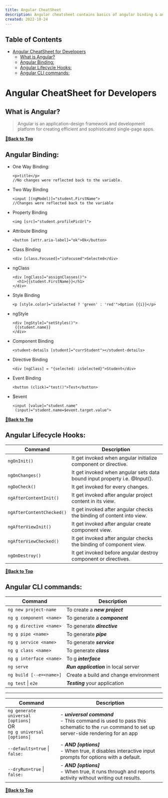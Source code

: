 ```yaml
---
title: Angular CheatSheet
description: Angular cheatsheet contains basics of angular binding & angular CLI.
created: 2022-10-24
---
```


## Table of Contents

- [Angular CheatSheet for Developers](#angular-cheatsheet-for-developers)
	- [What is Angular?](#what-is-angular)
	- [Angular Binding:](#angular-binding)
	- [Angular Lifecycle Hooks:](#angular-lifecycle-hooks)
	- [Angular CLI commands:](#angular-cli-commands)

# Angular CheatSheet for Developers

## What is Angular?

> Angular is an application-design framework and development platform for creating efficient and sophisticated single-page apps.

**[🔼Back to Top](#table-of-contents)**

## Angular Binding:

 - One Way Binding:
	```
	<p>title</p>
	//No changes were reflected back to the variable.
	```
- Two Way Binding
	```
	<input [(ngMo­del­)]=­"­student.F­ir­stN­ame­">
	//Changes were reflected back to the variable
	```
- Property Binding
	```
	<img [src]=­"­student.profilePicUrl">
	```
- Attribute Binding
	```
	<button [attr.a­ri­a-l­abe­l]=­"­ok">­Ok<­/bu­tto­n>
	```
- Class Binding
	```
	<div [class.Focused]="isFocused">S­ele­cte­d</­div>
	```
- ngClass
	```
	<div [ngClass]="assignClasses()">
	  <h1>{{student.FirstName}}</h1>
	</div>
	```
- Style Binding
	```
	<p [style.co­lor­]="i­sSe­lected ? 'green' : 'red'">Option {{i}}</p>
	```
 - ngStyle
	 ```
	<div [ngStyle]="setStyles()">
	  {{student.name}}
	</div>
	```

- Component Binding
	```
	<student-details [student]="currStudent"></student-details>
	```
- Directive Binding
	```
	<div [ngClass] = "­{se­lected: isSele­cte­d}">­Student<­/di­v>
	```
- Event Binding
	```
	<button (click­)="test()">­Test</­but­ton>
	```
- $event
	```
	<input [value]="student.name"
	 (input)="student.name=$event.target.value">
	 ```

**[🔼Back to Top](#table-of-contents)**

## Angular Lifecycle Hooks:

| Command | Description |
| ------- | ----------- |
| `ngOnInit()` | It get invoked when angular initialize component or directive. |
| `ngOnChanges()` | It get invoked when angular sets data bound input property i.e. @Input(). |
| `ngDoCheck()` | It get invoked for every changes. |
| `ngAfterContentInit()` | It get invoked after angular project content in its view. |
| `ngAfterContentChecked()` | It get invoked after angular checks the binding of content into view. |
| `ngAfterViewInit()` | It get invoked after angular create component view. |
| `ngAfterViewChecked()` | It get invoked after angular checks the binding of component view. |
| `ngOnDestroy()` | It get invoked before angular destroy component or directives. |

**[🔼Back to Top](#table-of-contents)**

## Angular CLI commands:

| Command | Description |
| ------- | ----------- |
| `ng new project-name` | To create a ***new project*** |
| `ng g component <name>` | To generate a ***component*** |
| `ng g directive <name>` | To generate ***directive*** |
| `ng g pipe <name>` | To generate ***pipe*** |
| `ng g service <name>` | To generate ***service*** |
| `ng g class <name>` | To generate ***class*** |
| `ng g interface <name>` | To g ***interface*** |
| `ng serve` | ***Run application*** in local server |
| `ng build [--e=<name>]` | Create a build and change environment |
| `ng test` &#124; `e2e` | ***Testing*** your application |

---

| Command | Description |
| ------- | ----------- |
| `ng generate universal [options]` <br /> OR <br /> `ng g universal [options]` | - ***universal command*** <br /> - This command is used to pass this schematic to the `run` command to set up server-side rendering for an app |
| `--defaults=true` &#124; `false:` | - ***AND [options]*** <br /> - When true, it disables interactive input prompts for options with a default. |
| `--dryRun=true` &#124; `false:` | - ***AND [options]*** <br /> - When true, it runs through and reports activity without writing out results.|

**[🔼Back to Top](#table-of-contents)**

